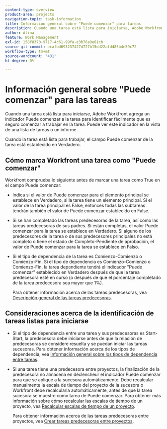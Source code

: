 ```yaml
---
content-type: overview
product-area: projects
navigation-topic: task-information
title: Información general sobre "Puede comenzar" para tareas
description: Cuando una tarea está lista para iniciarse, Adobe Workfront agrega un indicador Puede comenzar a la tarea para identificar fácilmente que es seguro comenzar a trabajar en la tarea. Puede ver este indicador en la vista de una lista de tareas o un informe.
author: Alina
feature: Work Management
exl-id: 158f8370-9717-4c61-99fa-e3b76a9e61cb
source-git-commit: ecafbd693237427d727b15dd22afd485b4e59c72
workflow-type: tm+mt
source-wordcount: '431'
ht-degree: 0%

---
```


# Información general sobre &quot;Puede comenzar&quot; para las tareas

Cuando una tarea está lista para iniciarse, Adobe Workfront agrega un indicador Puede comenzar a la tarea para identificar fácilmente que es seguro comenzar a trabajar en la tarea. Puede ver este indicador en la vista de una lista de tareas o un informe.

Cuando la tarea está lista para trabajar, el campo Puede comenzar de la tarea está establecido en Verdadero.

## Cómo marca Workfront una tarea como &quot;Puede comenzar&quot;

Workfront comprueba lo siguiente antes de marcar una tarea como True en el campo Puede comenzar:

* Indica si el valor de Puede comenzar para el elemento principal se establece en Verdadero, si la tarea tiene un elemento principal. Si el valor de la tarea principal es False, entonces todas las subtareas tendrán también el valor de Puede comenzar establecido en False.
* Si se han completado las tareas predecesoras de la tarea, así como las tareas predecesoras de sus padres. Si están completas, el valor Puede comenzar para la tarea se establece en Verdadero. Si alguno de los predecesores de la tarea o de sus predecesores principales no está completo o tiene el estado de Completo-Pendiente de aprobación, el valor de Puede comenzar para la tarea se establece en Falso.
* Si el tipo de dependencia de la tarea es Comienzo-Comienzo o Comienzo-Fin. Si el tipo de dependencia es Comienzo-Comienzo o Comienzo-Fin, la tarea dependiente tendrá el indicador &quot;Puede comenzar&quot; establecido en Verdadero después de que la tarea predecesora esté en curso (o después de que el porcentaje completado de la tarea predecesora sea mayor que 1%).

  Para obtener información acerca de las tareas predecesoras, vea [Descripción general de las tareas predecesoras](../../../manage-work/tasks/use-prdcssrs/predecessors-overview.md).

## Consideraciones acerca de la identificación de tareas listas para iniciarse

* Si el tipo de dependencia entre una tarea y sus predecesoras es Start-Start, la predecesora debe iniciarse antes de que la relación de predecesoras se considere resuelta y se puedan iniciar las tareas sucesoras. Para obtener información acerca de los tipos de dependencia, vea [Información general sobre los tipos de dependencia entre tareas](../../../manage-work/tasks/use-prdcssrs/task-dependency-types.md).
* Si una tarea tiene una predecesora entre proyectos, la finalización de la predecesora no almacena en déclencheur el indicador Puede comenzar para que se aplique a la sucesora automáticamente. Debe recalcular manualmente la escala de tiempo del proyecto de la sucesora o Workfront debe recalcularla automáticamente, antes de que la tarea sucesora se muestre como tarea de Puede comenzar. Para obtener más información sobre cómo recalcular las escalas de tiempo de un proyecto, vea [Recalcular escalas de tiempo de un proyecto](../../../manage-work/projects/manage-projects/recalculate-project-timeline.md).

  Para obtener información acerca de las tareas predecesoras entre proyectos, vea [Crear tareas predecesoras entre proyectos](../../../manage-work/tasks/use-prdcssrs/cross-project-predecessors.md).
